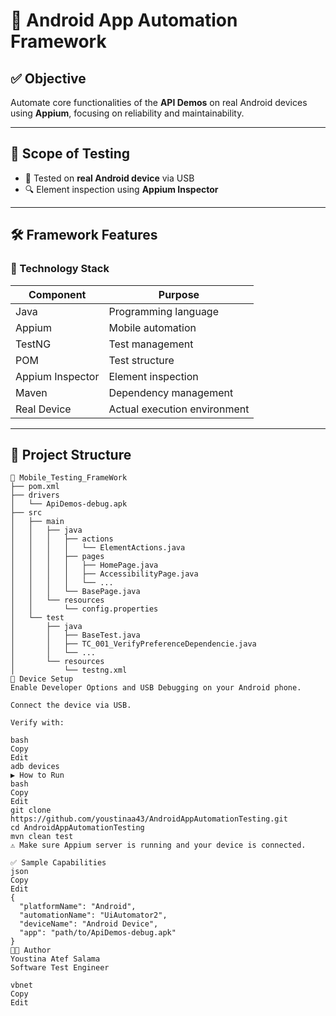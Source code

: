 # 📱 Android App Automation Framework

## ✅ Objective
Automate core functionalities of the **API Demos** on real Android devices using **Appium**, focusing on reliability and maintainability.

---

## 🧪 Scope of Testing

- 📲 Tested on **real Android device** via USB  
- 🔍 Element inspection using **Appium Inspector**

---

## 🛠️ Framework Features

### 🔧 Technology Stack

| Component         | Purpose                          |
|-------------------|----------------------------------|
| Java              | Programming language             |
| Appium            | Mobile automation                |
| TestNG            | Test management                  |
| POM               | Test structure                   |
| Appium Inspector  | Element inspection               |
| Maven             | Dependency management            |
| Real Device       | Actual execution environment     |

---

## 📂 Project Structure

```text
📂 Mobile_Testing_FrameWork
├── pom.xml
├── drivers
│   └── ApiDemos-debug.apk
├── src
│   ├── main
│   │   ├── java
│   │   │   ├── actions
│   │   │   │   └── ElementActions.java
│   │   │   ├── pages
│   │   │   │   ├── HomePage.java
│   │   │   │   ├── AccessibilityPage.java
│   │   │   │   └── ...
│   │   │   └── BasePage.java
│   │   └── resources
│   │       └── config.properties
│   └── test
│       ├── java
│       │   ├── BaseTest.java
│       │   ├── TC_001_VerifyPreferenceDependencie.java
│       │   └── ...
│       └── resources
│           └── testng.xml
🔌 Device Setup
Enable Developer Options and USB Debugging on your Android phone.

Connect the device via USB.

Verify with:

bash
Copy
Edit
adb devices
▶️ How to Run
bash
Copy
Edit
git clone https://github.com/youstinaa43/AndroidAppAutomationTesting.git
cd AndroidAppAutomationTesting
mvn clean test
⚠️ Make sure Appium server is running and your device is connected.

✅ Sample Capabilities
json
Copy
Edit
{
  "platformName": "Android",
  "automationName": "UiAutomator2",
  "deviceName": "Android Device",
  "app": "path/to/ApiDemos-debug.apk"
}
👨‍💻 Author
Youstina Atef Salama
Software Test Engineer

vbnet
Copy
Edit
